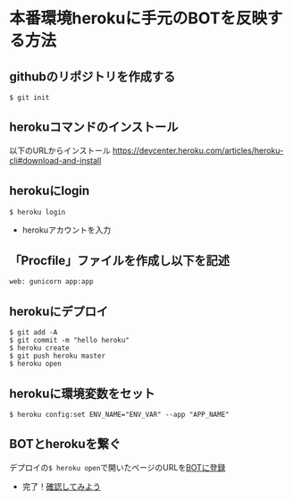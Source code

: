 # 本番環境herokuに手元のBOTを反映する方法

## githubのリポジトリを作成する

`$ git init`

## herokuコマンドのインストール

以下のURLからインストール
https://devcenter.heroku.com/articles/heroku-cli#download-and-install

## herokuにlogin

`$ heroku login`

- herokuアカウントを入力

## 「Procfile」ファイルを作成し以下を記述

`web: gunicorn app:app`

## herokuにデプロイ

```
$ git add -A
$ git commit -m "hello heroku"
$ heroku create
$ git push heroku master
$ heroku open
```

## herokuに環境変数をセット

`$ heroku config:set ENV_NAME="ENV_VAR" --app "APP_NAME"`

## BOTとherokuを繋ぐ

デプロイの`$ heroku open`で開いたページのURLを[BOTに登録](./05_%E3%82%A8%E3%82%B3%E3%83%BCBOT%E3%82%92%E4%BD%9C%E3%81%A3%E3%81%A6%E5%8B%95%E3%81%8B%E3%81%97%E3%81%A6%E3%81%BF%E3%82%8B.md#%E8%A1%A8%E7%A4%BA%E3%81%95%E3%82%8C%E3%82%8Bngrok%E3%81%AEurl%E3%82%92%E7%9F%A5%E8%A9%B1%E8%BC%AA%E7%AE%A1%E7%90%86%E7%94%BB%E9%9D%A2%E3%81%A7webhookurl%E3%81%AB%E7%99%BB%E9%8C%B2%E3%81%99%E3%82%8B)

- 完了！[確認してみよう](./05_%E3%82%A8%E3%82%B3%E3%83%BCBOT%E3%82%92%E4%BD%9C%E3%81%A3%E3%81%A6%E5%8B%95%E3%81%8B%E3%81%97%E3%81%A6%E3%81%BF%E3%82%8B.md#bot%E3%81%AB%E6%8A%95%E3%81%92%E3%81%8B%E3%81%91%E3%82%8B)
